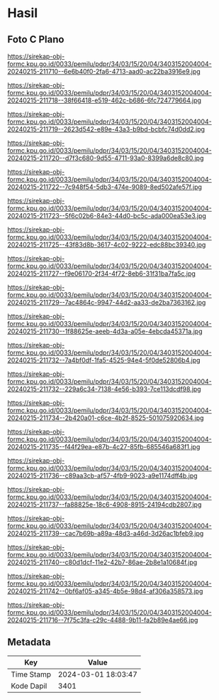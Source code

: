 # Hasil

## Foto C Plano

https://sirekap-obj-formc.kpu.go.id/0033/pemilu/pdpr/34/03/15/20/04/3403152004004-20240215-211710--6e6b40f0-2fa6-4713-aad0-ac22ba3916e9.jpg

https://sirekap-obj-formc.kpu.go.id/0033/pemilu/pdpr/34/03/15/20/04/3403152004004-20240215-211718--38f66418-e519-462c-b686-6fc724779664.jpg

https://sirekap-obj-formc.kpu.go.id/0033/pemilu/pdpr/34/03/15/20/04/3403152004004-20240215-211719--2623d542-e89e-43a3-b9bd-bcbfc74d0dd2.jpg

https://sirekap-obj-formc.kpu.go.id/0033/pemilu/pdpr/34/03/15/20/04/3403152004004-20240215-211720--d7f3c680-9d55-4711-93a0-8399a6de8c80.jpg

https://sirekap-obj-formc.kpu.go.id/0033/pemilu/pdpr/34/03/15/20/04/3403152004004-20240215-211722--7c948f54-5db3-474e-9089-8ed502afe57f.jpg

https://sirekap-obj-formc.kpu.go.id/0033/pemilu/pdpr/34/03/15/20/04/3403152004004-20240215-211723--5f6c02b6-84e3-44d0-bc5c-ada000ea53e3.jpg

https://sirekap-obj-formc.kpu.go.id/0033/pemilu/pdpr/34/03/15/20/04/3403152004004-20240215-211725--43f83d8b-3617-4c02-9222-edc88bc39340.jpg

https://sirekap-obj-formc.kpu.go.id/0033/pemilu/pdpr/34/03/15/20/04/3403152004004-20240215-211727--f9e06170-2f34-4f72-8eb6-31f31ba7fa5c.jpg

https://sirekap-obj-formc.kpu.go.id/0033/pemilu/pdpr/34/03/15/20/04/3403152004004-20240215-211729--7ac4864c-9947-44d2-aa33-de2ba7363162.jpg

https://sirekap-obj-formc.kpu.go.id/0033/pemilu/pdpr/34/03/15/20/04/3403152004004-20240215-211730--1f88625e-aeeb-4d3a-a05e-4ebcda45371a.jpg

https://sirekap-obj-formc.kpu.go.id/0033/pemilu/pdpr/34/03/15/20/04/3403152004004-20240215-211732--7a4bf0df-1fa5-4525-94e4-5f0de52806b4.jpg

https://sirekap-obj-formc.kpu.go.id/0033/pemilu/pdpr/34/03/15/20/04/3403152004004-20240215-211732--229a6c34-7138-4e56-b393-7ce113dcdf98.jpg

https://sirekap-obj-formc.kpu.go.id/0033/pemilu/pdpr/34/03/15/20/04/3403152004004-20240215-211734--2b420a01-c6ce-4b2f-8525-501075920634.jpg

https://sirekap-obj-formc.kpu.go.id/0033/pemilu/pdpr/34/03/15/20/04/3403152004004-20240215-211735--f44f29ea-e87b-4c27-85fb-685546a683f1.jpg

https://sirekap-obj-formc.kpu.go.id/0033/pemilu/pdpr/34/03/15/20/04/3403152004004-20240215-211736--c89aa3cb-af57-4fb9-9023-a9e1174dff4b.jpg

https://sirekap-obj-formc.kpu.go.id/0033/pemilu/pdpr/34/03/15/20/04/3403152004004-20240215-211737--fa88825e-18c6-4908-8915-24194cdb2807.jpg

https://sirekap-obj-formc.kpu.go.id/0033/pemilu/pdpr/34/03/15/20/04/3403152004004-20240215-211739--cac7b69b-a89a-48d3-a46d-3d26ac1bfeb9.jpg

https://sirekap-obj-formc.kpu.go.id/0033/pemilu/pdpr/34/03/15/20/04/3403152004004-20240215-211740--c80d1dcf-11e2-42b7-86ae-2b8e1a10684f.jpg

https://sirekap-obj-formc.kpu.go.id/0033/pemilu/pdpr/34/03/15/20/04/3403152004004-20240215-211742--0bf6af05-a345-4b5e-98d4-af306a358573.jpg

https://sirekap-obj-formc.kpu.go.id/0033/pemilu/pdpr/34/03/15/20/04/3403152004004-20240215-211716--7f75c3fa-c29c-4488-9b11-fa2b89e4ae66.jpg


## Metadata

| Key        | Value               |
| ---------- | ------------------- |
| Time Stamp | 2024-03-01 18:03:47 |
| Kode Dapil | 3401                |



